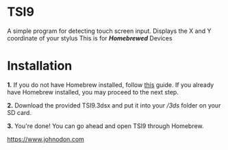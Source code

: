 # TSI9
A simple program for detecting touch screen input. Displays the X and Y coordinate of your stylus
This is for ***Homebrewed*** Devices


# Installation
**1.** If you do not have Homebrew installed, follow  [this](https://3ds.hacks.guide/) guide. If you already have Homebrew installed, you may proceed to the next step.

**2.** Download the provided TSI9.3dsx and put it into your */3ds* folder on your SD card. 

**3.** You're done! You can go ahead and open TSI9 through Homebrew.

https://www.johnodon.com
